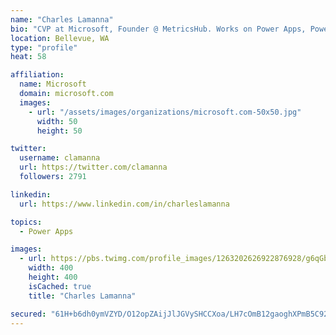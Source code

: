```yaml
---
name: "Charles Lamanna"
bio: "CVP at Microsoft, Founder @ MetricsHub. Works on Power Apps, Power Automate, Power Virtual Agent, Common Data Service and Dynamics 365."
location: Bellevue, WA
type: "profile"
heat: 58

affiliation:
  name: Microsoft
  domain: microsoft.com
  images:
    - url: "/assets/images/organizations/microsoft.com-50x50.jpg"
      width: 50
      height: 50

twitter:
  username: clamanna
  url: https://twitter.com/clamanna
  followers: 2791

linkedin:
  url: https://www.linkedin.com/in/charleslamanna

topics:
  - Power Apps

images:
  - url: https://pbs.twimg.com/profile_images/1263202626922876928/g6qGbHZ-_400x400.jpg
    width: 400
    height: 400
    isCached: true
    title: "Charles Lamanna"

secured: "61H+b6dh0ymVZYD/O12opZAijJlJGVySHCCXoa/LH7cOmB12gaoghXPmB5C92GV/Mu8BWFOJ4yN9BN2Mf7mhx2M4MynAEcCsVwyKfzwKQmh1c0HxS1exAerX1HFsV3nG/ewJb16ToWDwLvviU3XuULeI7tr9S/WwQz28FtlKWHyF2BmmCUkIKv1i8Z4AIC6BH2L9D0vFgy4cmnevavscAyjZGp7N+8EJGhtreEfKLP3nioIhZlvOkhoTmfy6wKv0vnYs0d98T0La9wptWtWvYqYUGzPA0stTwsvhCBLDN4sv8sysAj9JI4ETYwyTLwakIxFlxWsdXr1frgeyiiFMqcSYIUcDQ0JxnfjQ2lzhRIPMpNZGYDCwzs5P7XCGJSrx03Jbf1Y8uquccbK13rBkj3EkKtc2tzBQk9MvPsYfXLM=;7wSIt9Z78bKwS6/Ovedo3Q=="
---
```


